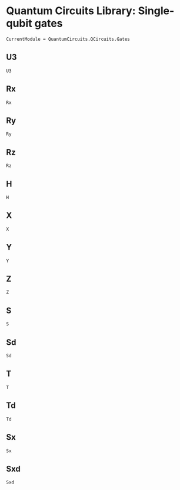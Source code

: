 # Quantum Circuits Library: Single-qubit gates 

```@meta
CurrentModule = QuantumCircuits.QCircuits.Gates
```

## U3
```@docs
U3
```
## Rx
```@docs
Rx
```
## Ry
```@docs
Ry
```
## Rz
```@docs
Rz
```
## H
```@docs
H
```
## X
```@docs
X
```
## Y
```@docs
Y
```
## Z
```@docs
Z
```
## S
```@docs
S
```
## Sd
```@docs
Sd
```
## T
```@docs
T
```
## Td
```@docs
Td
```
## Sx
```@docs
Sx
```
## Sxd
```@docs
Sxd
```